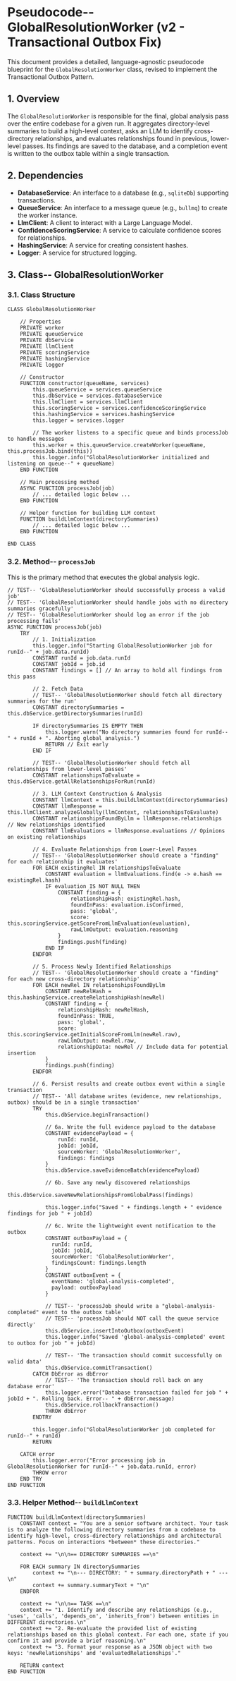 # Pseudocode-- GlobalResolutionWorker (v2 - Transactional Outbox Fix)

This document provides a detailed, language-agnostic pseudocode blueprint for the `GlobalResolutionWorker` class, revised to implement the Transactional Outbox Pattern.

## 1. Overview

The `GlobalResolutionWorker` is responsible for the final, global analysis pass over the entire codebase for a given run. It aggregates directory-level summaries to build a high-level context, asks an LLM to identify cross-directory relationships, and evaluates relationships found in previous, lower-level passes. Its findings are saved to the database, and a completion event is written to the outbox table within a single transaction.

## 2. Dependencies

- **DatabaseService**: An interface to a database (e.g., `sqliteDb`) supporting transactions.
- **QueueService**: An interface to a message queue (e.g., `bullmq`) to create the worker instance.
- **LlmClient**: A client to interact with a Large Language Model.
- **ConfidenceScoringService**: A service to calculate confidence scores for relationships.
- **HashingService**: A service for creating consistent hashes.
- **Logger**: A service for structured logging.

## 3. Class-- GlobalResolutionWorker

### 3.1. Class Structure

```pseudocode
CLASS GlobalResolutionWorker

    // Properties
    PRIVATE worker
    PRIVATE queueService
    PRIVATE dbService
    PRIVATE llmClient
    PRIVATE scoringService
    PRIVATE hashingService
    PRIVATE logger

    // Constructor
    FUNCTION constructor(queueName, services)
        this.queueService = services.queueService
        this.dbService = services.databaseService
        this.llmClient = services.llmClient
        this.scoringService = services.confidenceScoringService
        this.hashingService = services.hashingService
        this.logger = services.logger

        // The worker listens to a specific queue and binds processJob to handle messages
        this.worker = this.queueService.createWorker(queueName, this.processJob.bind(this))
        this.logger.info("GlobalResolutionWorker initialized and listening on queue--" + queueName)
    END FUNCTION

    // Main processing method
    ASYNC FUNCTION processJob(job)
        // ... detailed logic below ...
    END FUNCTION

    // Helper function for building LLM context
    FUNCTION buildLlmContext(directorySummaries)
        // ... detailed logic below ...
    END FUNCTION

END CLASS
```

### 3.2. Method-- `processJob`

This is the primary method that executes the global analysis logic.

```pseudocode
// TEST-- 'GlobalResolutionWorker should successfully process a valid job'
// TEST-- 'GlobalResolutionWorker should handle jobs with no directory summaries gracefully'
// TEST-- 'GlobalResolutionWorker should log an error if the job processing fails'
ASYNC FUNCTION processJob(job)
    TRY
        // 1. Initialization
        this.logger.info("Starting GlobalResolutionWorker job for runId--" + job.data.runId)
        CONSTANT runId = job.data.runId
        CONSTANT jobId = job.id
        CONSTANT findings = [] // An array to hold all findings from this pass

        // 2. Fetch Data
        // TEST-- 'GlobalResolutionWorker should fetch all directory summaries for the run'
        CONSTANT directorySummaries = this.dbService.getDirectorySummaries(runId)

        IF directorySummaries IS EMPTY THEN
            this.logger.warn("No directory summaries found for runId--" + runId + ". Aborting global analysis.")
            RETURN // Exit early
        END IF

        // TEST-- 'GlobalResolutionWorker should fetch all relationships from lower-level passes'
        CONSTANT relationshipsToEvaluate = this.dbService.getAllRelationshipsForRun(runId)

        // 3. LLM Context Construction & Analysis
        CONSTANT llmContext = this.buildLlmContext(directorySummaries)
        CONSTANT llmResponse = this.llmClient.analyzeGlobally(llmContext, relationshipsToEvaluate)
        CONSTANT relationshipsFoundByLlm = llmResponse.relationships // New relationships identified
        CONSTANT llmEvaluations = llmResponse.evaluations // Opinions on existing relationships

        // 4. Evaluate Relationships from Lower-Level Passes
        // TEST-- 'GlobalResolutionWorker should create a "finding" for each relationship it evaluates'
        FOR EACH existingRel IN relationshipsToEvaluate
            CONSTANT evaluation = llmEvaluations.find(e -> e.hash == existingRel.hash)
            IF evaluation IS NOT NULL THEN
                CONSTANT finding = {
                    relationshipHash: existingRel.hash,
                    foundInPass: evaluation.isConfirmed,
                    pass: 'global',
                    score: this.scoringService.getScoreFromLlmEvaluation(evaluation),
                    rawLlmOutput: evaluation.reasoning
                }
                findings.push(finding)
            END IF
        ENDFOR

        // 5. Process Newly Identified Relationships
        // TEST-- 'GlobalResolutionWorker should create a "finding" for each new cross-directory relationship'
        FOR EACH newRel IN relationshipsFoundByLlm
            CONSTANT newRelHash = this.hashingService.createRelationshipHash(newRel)
            CONSTANT finding = {
                relationshipHash: newRelHash,
                foundInPass: TRUE,
                pass: 'global',
                score: this.scoringService.getInitialScoreFromLlm(newRel.raw),
                rawLlmOutput: newRel.raw,
                relationshipData: newRel // Include data for potential insertion
            }
            findings.push(finding)
        ENDFOR
        
        // 6. Persist results and create outbox event within a single transaction
        // TEST-- 'All database writes (evidence, new relationships, outbox) should be in a single transaction'
        TRY
            this.dbService.beginTransaction()

            // 6a. Write the full evidence payload to the database
            CONSTANT evidencePayload = {
                runId: runId,
                jobId: jobId,
                sourceWorker: 'GlobalResolutionWorker',
                findings: findings
            }
            this.dbService.saveEvidenceBatch(evidencePayload)
            
            // 6b. Save any newly discovered relationships
            this.dbService.saveNewRelationshipsFromGlobalPass(findings)

            this.logger.info("Saved " + findings.length + " evidence findings for job " + jobId)

            // 6c. Write the lightweight event notification to the outbox
            CONSTANT outboxPayload = {
              runId: runId,
              jobId: jobId,
              sourceWorker: 'GlobalResolutionWorker',
              findingsCount: findings.length
            }
            CONSTANT outboxEvent = {
              eventName: 'global-analysis-completed',
              payload: outboxPayload
            }

            // TEST-- 'processJob should write a "global-analysis-completed" event to the outbox table'
            // TEST-- 'processJob should NOT call the queue service directly'
            this.dbService.insertIntoOutbox(outboxEvent)
            this.logger.info("Saved 'global-analysis-completed' event to outbox for job " + jobId)
            
            // TEST-- 'The transaction should commit successfully on valid data'
            this.dbService.commitTransaction()
        CATCH DbError as dbError
            // TEST-- 'The transaction should roll back on any database error'
            this.logger.error("Database transaction failed for job " + jobId + ". Rolling back. Error-- " + dbError.message)
            this.dbService.rollbackTransaction()
            THROW dbError
        ENDTRY
        
        this.logger.info("GlobalResolutionWorker job completed for runId--" + runId)
        RETURN

    CATCH error
        this.logger.error("Error processing job in GlobalResolutionWorker for runId--" + job.data.runId, error)
        THROW error
    END TRY
END FUNCTION
```

### 3.3. Helper Method-- `buildLlmContext`

```pseudocode
FUNCTION buildLlmContext(directorySummaries)
    CONSTANT context = "You are a senior software architect. Your task is to analyze the following directory summaries from a codebase to identify high-level, cross-directory relationships and architectural patterns. Focus on interactions *between* these directories."
    
    context += "\n\n== DIRECTORY SUMMARIES ==\n"

    FOR EACH summary IN directorySummaries
        context += "\n--- DIRECTORY: " + summary.directoryPath + " ---\n"
        context += summary.summaryText + "\n"
    ENDFOR

    context += "\n\n== TASK ==\n"
    context += "1. Identify and describe any relationships (e.g., 'uses', 'calls', 'depends_on', 'inherits_from') between entities in DIFFERENT directories.\n"
    context += "2. Re-evaluate the provided list of existing relationships based on this global context. For each one, state if you confirm it and provide a brief reasoning.\n"
    context += "3. Format your response as a JSON object with two keys: 'newRelationships' and 'evaluatedRelationships'."

    RETURN context
END FUNCTION